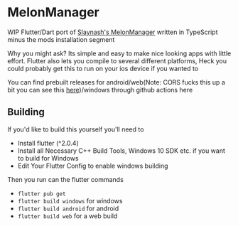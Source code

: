 # MelonManager

WIP Flutter/Dart port of [Slaynash's MelonManager](https://github.com/Slaynash/MelonManager/) written in TypeScript minus the mods installation segment

Why you might ask? Its simple and easy to make nice looking apps with little effort. Flutter also lets you compile to several different platforms,
Heck you could probably get this to run on your ios device if you wanted to

You can find prebuilt releases for android/web(Note: CORS fucks this up a bit you can see this [here](https://melonmanagerdemo.glitch.me))/windows through github actions here

## Building
If you'd like to build this yourself you'll need to 
- Install flutter (^2.0.4)
- Install all Necessary C++ Build Tools, Windows 10 SDK etc. if you want to build for Windows
- Edit Your Flutter Config to enable windows building

Then you run can the flutter commands
- `flutter pub get`
- `flutter build windows` for windows
- `flutter build android` for android
- `flutter build web` for a web build
